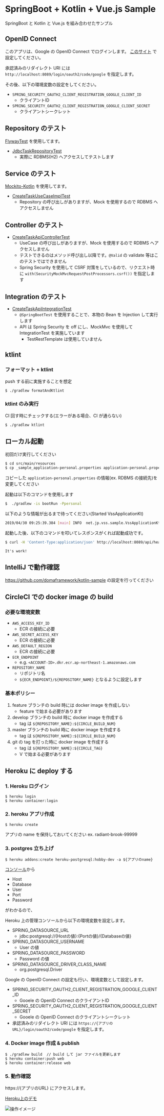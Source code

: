# SpringBoot + Kotlin + Vue.js Sample

SpringBoot と Kotlin と Vue.js を組み合わせたサンプル

## OpenID Connect

このアプリは、Google の OpenID Connect でログインします。
[このサイト](https://developers.google.com/identity/protocols/OpenIDConnect) で設定してください。

承認済みのリダイレクト URI には `http://localhost:8089/login/oauth2/code/google` を指定します。

その後、以下の環境変数の設定をしてください。

* `SPRING_SECURITY_OAUTH2_CLIENT_REGISTRATION_GOOGLE_CLIENT_ID`
    * クライアントID
* `SPRING_SECURITY_OAUTH2_CLIENT_REGISTRATION_GOOGLE_CLIENT_SECRET`
    * クライアントシークレット

## Repository のテスト

[FlywayTest](https://github.com/flyway/flyway-test-extensions) を使用してます。

* [JdbcTaskRepositoryTest](src/test/kotlin/net/jp/vss/sample/infrastructure/tasks/JdbcTaskRepositoryTest.kt)
    * 実際に RDBMS(H2) へアクセスしてテストします

## Service のテスト

[Mockito-Kotlin](https://github.com/nhaarman/mockito-kotlin) を使用してます。

* [CreateTaskUseCaseImplTest](src/test/kotlin/net/jp/vss/sample/usecase/tasks/CreateTaskUseCaseImplTest.kt)
    * Repository の呼び出しがありますが、Mock を使用するので RDBMS へアクセスしません

## Controller のテスト

* [CreateTaskApiControllerTest](src/test/kotlin/net/jp/vss/sample/controller/tasks/CreateTaskApiControllerTest.kt)
    * UseCase の呼び出しがありますが、Mock を使用するので RDBMS へアクセスしません
    * テストできるのはメソッド呼び出し以降です。`@Valid` の validate 等はこのテストではできません
    * Spring Security を使用して CSRF 対策をしているので、リクエスト時に `with(SecurityMockMvcRequestPostProcessors.csrf())` を指定します

## Integration のテスト
* [CreateTaskApiIntegrationTest](src/test/kotlin/net/jp/vss/sample/controller/tasks/CreateTaskApiIntegrationTest.kt)
    * `@SpringBootTest` を使用することで、本物の Bean を Injection して実行します
    * API は Spring Security を off にし、MockMvc を使用して IntegrationTest を実施しています
        * TestRestTemplate は使用していません


## ktlint

### フォーマット + ktlint

push する前に実施することを想定

```sh
$ ./gradlew formatAndKtlint
```

### ktlint のみ実行

CI 回す時にチェックする(エラーがある場合、CI が通らない)

```sh
$ ./gradlew ktlint
```

## ローカル起動

初回だけ実行してください

```sh
$ cd src/main/resources
$ cp _sample_application-personal.properties application-personal.properties
```

コピーした `application-personal.properties` の情報(ex. RDBMS の接続先)を変更してください

起動は以下のコマンドを使用します

```sh
$  ./gradlew -is bootRun -Ppersonal
```

以下のような情報が出るまで待ってください(Started VssApplicationKt)
```sh
2019/04/30 09:25:39.384 [main] INFO  net.jp.vss.sample.VssApplicationKt:61 - Started VssApplicationKt in 2.719 seconds (JVM running for 3.165)
```

起動した後、以下のコマンドを叩いてレスポンスがくれば起動成功です。

```sh
$ curl -H 'Content-Type:application/json' http://localhost:8089/api/health
```

```
It's work!
```

## IntelliJ で動作確認

https://github.com/domaframework/kotlin-sample の設定を行ってください

## CircleCI での docker image の build

### 必要な環境変数

* `AWS_ACCESS_KEY_ID`
    * ECR の接続に必要
* `AWS_SECRET_ACCESS_KEY`
    * ECR の接続に必要
* `AWS_DEFAULT_REGION`
    * ECR の接続に必要
* `ECR_ENDPOINT`
    * e.g. `<ACCOUNT-ID>.dkr.ecr.ap-northeast-1.amazonaws.com`
* `REPOSITORY_NAME`
    * リポジトリ名
    * `${ECR_ENDPOINT}/${REPOSITORY_NAME}` となるように設定します

### 基本ポリシー

1. feature ブランチの build 時には docker image を作成しない
    * feature で始まる必要があります
2. develop ブランチの build 時に docker image を作成する
    * tag は `${REPOSITORY_NAME}:${CIRCLE_BUILD_NUM}`
3. master ブランチの build 時に docker image を作成する
    * tag は `${REPOSITORY_NAME}:${CIRCLE_BUILD_NUM}`
4. git の tag を打った時に docker image を作成する
    * tag は `${REPOSITORY_NAME}:${CIRCLE_TAG}`
    * V で始まる必要があります

<!--
CI 側で Docker Image を作成しているのは
com.palantir.docker を使って Docker Image が作れなかったから...
-->

<!--
JDK が 8 なのは、alpine が 8 までしか出してないから(サイズがでかすぎる)
-->

## Heroku に deploy する

### 1. Heroku ログイン

```
$ heroku login
$ heroku container:login
```

### 2. heroku アプリ作成

```
$ heroku create
```

アプリの name を保持しておいてください
ex. radiant-brook-99999

### 3. postgres 立ち上げ

```
$ heroku addons:create heroku-postgresql:hobby-dev -a ${アプリのname}
```

[コンソール](https://data.heroku.com/)から

- Host
- Database
- User
- Port
- Password

がわかるので、

Heroku 上の管理コンソールから以下の環境変数を設定します。

- SPRING_DATASOURCE_URL
    - jdbc:postgresql://{Hostの値}:{Portの値}/{Databaseの値}
- SPRING_DATASOURCE_USERNAME
    - User の値
- SPRING_DATASOURCE_PASSWORD
    - Password の値
- SPRING_DATASOURCE_DRIVER_CLASS_NAME
    - org.postgresql.Driver

Google の OpenID Connect の設定も行い、環境変数として設定します。

- SPRING_SECURITY_OAUTH2_CLIENT_REGISTRATION_GOOGLE_CLIENT_ID
    - Gooele の OpenID Connect のクライアントID
- SPRING_SECURITY_OAUTH2_CLIENT_REGISTRATION_GOOGLE_CLIENT_SECRET
    - Gooele の OpenID Connect のクライアントシークレット
- 承認済みのリダイレクト URI には `https://{アプリのURL}/login/oauth2/code/google` を指定します。

### 4. Docker image 作成 & publish

```
$ ./gradlew build  // build して jar ファイルを更新します
$ heroku container:push web
$ heroku container:release web
```

### 5. 動作確認

https://{アプリのURL} にアクセスします。

[Heroku上のデモ](https://radiant-brook-88401.herokuapp.com)

![操作イメージ](https://user-images.githubusercontent.com/1412761/61167208-7d64e900-a576-11e9-94e1-19a261ce5f87.gif)
